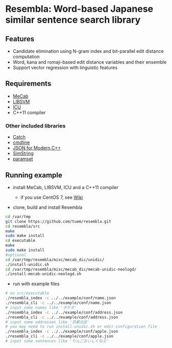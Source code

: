 # Resembla: Word-based Japanese similar sentence search library

## Features
- Candidate elimination using N-gram index and bit-parallel edit distance computation
- Word, kana and romaji-based edit distance variables and their ensemble
- Support vector regression with linguistic features

## Requirements
- [MeCab](http://taku910.github.io/mecab/)
- [LIBSVM](https://www.csie.ntu.edu.tw/~cjlin/libsvm/)
- [ICU](http://site.icu-project.org/)
- C++11 compiler

### Other included libraries
- [Catch](https://github.com/philsquared/Catch)
- [cmdline](https://github.com/tanakh/cmdline)
- [JSON for Modern C++](https://github.com/nlohmann/json)
- [SimString](https://github.com/chokkan/simstring)
- [paramset](https://github.com/tuem/paramset)

## Running example

- install MeCab, LIBSVM, ICU and a C++11 compiler
  - if you use CentOS 7, see [Wiki](../../wiki/Installation-on-CentOS-7)

- clone, build and install Resembla
```sh
cd /var/tmp
git clone https://github.com/tuem/resembla.git
cd resembla/src
make
sudo make install
cd executable
make
sudo make install
#optional
cd /var/tmp/resembla/misc/mecab_dic/unidic/
./install-unidic.sh
cd /var/tmp/resembla/misc/mecab_dic/mecab-unidic-neologd/
./install-mecab-unidic-neologd.sh
```

- run with example files
```sh
# on src/executable
./resembla_index -c ../../example/conf/name.json
./resembla_cli -c ../../example/conf/name.json
# input some names like 'タケダ'
./resembla_index -c ../../example/conf/address.json
./resembla_cli -c ../../example/conf/address.json
# input some addresses like '京都北区'
# you may need to run install-unidic.sh or edit configuration file
./resembla_index -c ../../example/conf/apple.json
./resembla_cli -c ../../example/conf/apple.json
# input some sentences like 'りんごおいしくねえ'
```
